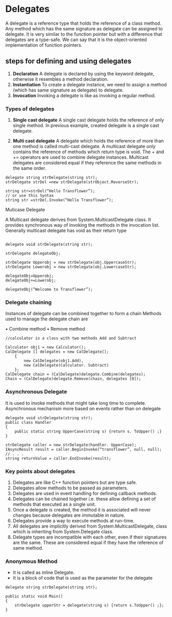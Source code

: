 # Delegates
A delegate is a reference type that holds the reference of a class method. Any method which has the same signature as delegate can be assigned to delegate. It is very similar to the function pointer but with a difference that delegates are a type-safe. We can say that it is the object-oriented implementation of function pointers.

## steps for defining and using delegates

1. <b>Declaration</b>
A delegate is declared by using the keyword delegate, otherwise it resembles a method declaration.
2. <b>Instantiation</b>
To create a delegate instance, we need to assign a method (which has same signature as delegate) to delegate.
3. <b>Invocation</b>
Invoking a delegate is like as invoking a regular method.

### Types of delegates

1. <b>Single cast delegate</b>
A single cast delegate holds the reference of only single method. In previous example, created delegate is a single cast delegate.

2. <b>Multi cast delegate</b>
A delegate which holds the reference of more than one method is called multi-cast delegate. A multicast delegate only contains the reference of methods which return type is void. The + and += operators are used to combine delegate instances. Multicast delegates are considered equal if they reference the same methods in the same order.


```
delegate string strDelegate(string str);
strDelegate strDel =new strDelegate(strObject.ReverseStr);

string str=strDel(“Hello Transflower”);
// or use this Syntax
string str =strDel.Invoke(“Hello Transflower”);
```

Muticase Delegate
 
A Multicast delegate derives from System.MulticastDelegate class.
It provides synchronous way of invoking the methods in the invocation list.
Generally multicast delegate has void as their return type
```

delegate void strDelegate(string str);

strDelegate delegateObj;

strDelegate Upperobj = new strDelegate(obj.UppercaseStr);
strDelegate Lowerobj = new strDelegate(obj.LowercaseStr);

delegateObj=Upperobj;
delegateObj+=Lowerobj;

delegateObj(“Welcome to Transflower”);

```

### Delegate chaining
Instances of delegate can be combined together to form a chain
Methods used to manage the delegate chain are

• Combine method
• Remove method

```
//calculator is a class with two methods Add and Subtract

Calculator obj1 = new Calculator();
CalDelegate [] delegates = new CalDelegate[];
    { 
        new CalDelegate(obj1.Add),
        new CalDelegate(Calculator. Subtract)
    };
CalDelegate chain = (CalDelegate)delegate.Combine(delegates);
Chain = (CalDelegate)delegate.Remove(chain, delegates [0]);
```
### Asynchronous Delegate
It is used to invoke methods that might take long time to complete.
Asynchronous mechanism more based on events rather than on delegate
```
delegate void strDelegate(string str);
public class Handler
{
    public static string UpperCase(string s) {return s. ToUpper() ;}
} 

strDelegate caller = new strDelegate(handler. UpperCase);
IAsyncResult result = caller.BeginInvoke(“transflower”, null, null);
// . . .
string returnValue = caller.EndInvoke(result);
```

### Key points about delegates
1. Delegates are like C++ function pointers but are type safe.
2. Delegates allow methods to be passed as parameters.
3. Delegates are used in event handling for defining callback methods.
4. Delegates can be chained together i.e. these allow defining a set of methods that executed as a single unit.
5. Once a delegate is created, the method it is associated will never changes because delegates are immutable in nature.
6. Delegates provide a way to execute methods at run-time.
7. All delegates are implicitly derived from System.MulticastDelegate, class which is inheriting from System.Delegate class.
8. Delegate types are incompatible with each other, even if their signatures are the same. These are considered equal if they have the reference of same method.

### Anonymous Method
- It is called as inline Delegate.
- It is a block of code that is used as the parameter for the delegate
```
delegate string strDelegate(string str);

public static void Main()
{
    strDelegate upperStr = delegate(string s) {return s.ToUpper() ;};
}
```